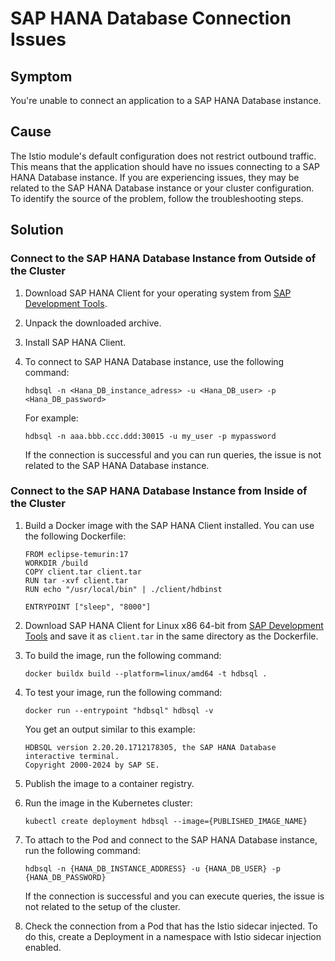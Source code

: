 <!-- loio387b56a187544e6abc1f58ec06905f64 -->

# SAP HANA Database Connection Issues



<a name="loio387b56a187544e6abc1f58ec06905f64__section_crm_ddd_5cc"/>

## Symptom

You're unable to connect an application to a SAP HANA Database instance.



<a name="loio387b56a187544e6abc1f58ec06905f64__section_fs2_2dd_5cc"/>

## Cause

The Istio module's default configuration does not restrict outbound traffic. This means that the application should have no issues connecting to a SAP HANA Database instance. If you are experiencing issues, they may be related to the SAP HANA Database instance or your cluster configuration. To identify the source of the problem, follow the troubleshooting steps.



<a name="loio387b56a187544e6abc1f58ec06905f64__section_b5g_2dd_5cc"/>

## Solution



### Connect to the SAP HANA Database Instance from Outside of the Cluster

1.  Download SAP HANA Client for your operating system from [SAP Development Tools](https://tools.hana.ondemand.com/#hanatools).
2.  Unpack the downloaded archive.
3.  Install SAP HANA Client.
4.  To connect to SAP HANA Database instance, use the following command:

    ```
    hdbsql -n <Hana_DB_instance_adress> -u <Hana_DB_user> -p <Hana_DB_password>
    ```

    For example:

    ```
    hdbsql -n aaa.bbb.ccc.ddd:30015 -u my_user -p mypassword
    ```

    If the connection is successful and you can run queries, the issue is not related to the SAP HANA Database instance.




### Connect to the SAP HANA Database Instance from Inside of the Cluster

1.  Build a Docker image with the SAP HANA Client installed. You can use the following Dockerfile:

    ```
    FROM eclipse-temurin:17
    WORKDIR /build
    COPY client.tar client.tar
    RUN tar -xvf client.tar
    RUN echo "/usr/local/bin" | ./client/hdbinst
    
    ENTRYPOINT ["sleep", "8000"]
    ```

2.  Download SAP HANA Client for Linux x86 64-bit from [SAP Development Tools](https://tools.hana.ondemand.com/#hanatools) and save it as `client.tar` in the same directory as the Dockerfile.
3.  To build the image, run the following command:

    ```
    docker buildx build --platform=linux/amd64 -t hdbsql .
    ```

4.  To test your image, run the following command:

    ```
    docker run --entrypoint "hdbsql" hdbsql -v
    ```

    You get an output similar to this example:

    ```
    HDBSQL version 2.20.20.1712178305, the SAP HANA Database interactive terminal.
    Copyright 2000-2024 by SAP SE.
    ```

5.  Publish the image to a container registry.
6.  Run the image in the Kubernetes cluster:

    ```
    kubectl create deployment hdbsql --image={PUBLISHED_IMAGE_NAME}
    ```

7.  To attach to the Pod and connect to the SAP HANA Database instance, run the following command:

    ```
    hdbsql -n {HANA_DB_INSTANCE_ADDRESS} -u {HANA_DB_USER} -p {HANA_DB_PASSWORD}
    ```

    If the connection is successful and you can execute queries, the issue is not related to the setup of the cluster.

8.  Check the connection from a Pod that has the Istio sidecar injected. To do this, create a Deployment in a namespace with Istio sidecar injection enabled.

